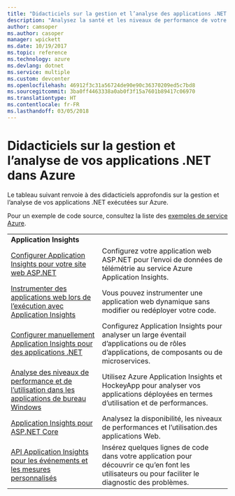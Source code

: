 ```yaml
---
title: "Didacticiels sur la gestion et l’analyse des applications .NET dans Azure"
description: "Analysez la santé et les niveaux de performance de votre application .NET en cours d’exécution dans Azure et gérez les données de télémétrie pour enregistrer des informations sur l’utilisation de votre application par d’autres personnes."
author: camsoper
ms.author: casoper
manager: wpickett
ms.date: 10/19/2017
ms.topic: reference
ms.technology: azure
ms.devlang: dotnet
ms.service: multiple
ms.custom: devcenter
ms.openlocfilehash: 46912f3c31a56724de90e90c36370209ed5c7bd8
ms.sourcegitcommit: 3ba0ff4463338a0ab0f3f15a7601b89417c06970
ms.translationtype: HT
ms.contentlocale: fr-FR
ms.lasthandoff: 03/05/2018
---
```

# <a name="tutorials-for-monitoring-and-managing-your-net-apps-in-azure"></a>Didacticiels sur la gestion et l’analyse de vos applications .NET dans Azure

Le tableau suivant renvoie à des didacticiels approfondis sur la gestion et l’analyse de vos applications .NET exécutées sur Azure. 

Pour un exemple de code source, consultez la liste des [exemples de service Azure](https://azure.microsoft.com/resources/samples/?platform=dotnet).

| | |
|---|---|
| **Application Insights** ||
| [Configurer Application Insights pour votre site web ASP.NET][1] | Configurez votre application web ASP.NET pour l’envoi de données de télémétrie au service Azure Application Insights. | 
| [Instrumenter des applications web lors de l’exécution avec Application Insights][2] | Vous pouvez instrumenter une application web dynamique sans modifier ou redéployer votre code. | 
| [Configurer manuellement Application Insights pour des applications .NET][3] | Configurez Application Insights pour analyser un large éventail d’applications ou de rôles d’applications, de composants ou de microservices. | 
| [Analyse des niveaux de performance et de l’utilisation dans les applications de bureau Windows][4] | Utilisez Azure Application Insights et HockeyApp pour analyser vos applications déployées en termes d’utilisation et de performances. | 
| [Application Insights pour ASP.NET Core][5] | Analysez la disponibilité, les niveaux de performances et l’utilisation.des applications Web. | 
| [API Application Insights pour les événements et les mesures personnalisés][6] | Insérez quelques lignes de code dans votre application pour découvrir ce qu’en font les utilisateurs ou pour faciliter le diagnostic des problèmes. | 


[1]: /azure/application-insights/app-insights-asp-net
[2]: /azure/application-insights/app-insights-monitor-performance-live-website-now
[3]: /azure/application-insights/app-insights-windows-services
[4]: /azure/application-insights/app-insights-windows-desktop
[5]: /azure/application-insights/app-insights-asp-net-core
[6]: /azure/application-insights/app-insights-api-custom-events-metrics
